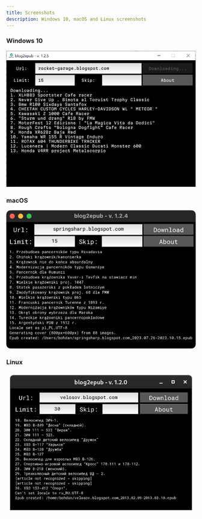 ```yaml
---
title: Screenshots
description: Windows 10, macOS and Linux screenshots 
---
```


### Windows 10

<p align="center">
<img src="./assets/blog2epub_win10_screenshot.png" width="600px" />
</p>

### macOS

<p align="center">
<img src="./assets/blog2epub_macos_screenshot.png" width="600px" />
</p>

### Linux

<p align="center">
<img src="./assets/blog2epub_linux_screenshot.png"  width="600px" />
</p>